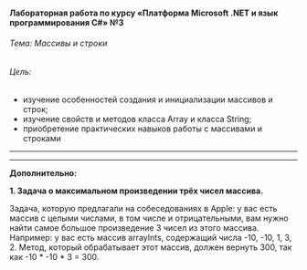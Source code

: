 #### Лабораторная работа по курсу  «Платформа Microsoft .NET и язык программирования C#» №3

###### Тема: Массивы и строки

###### Цель:
*	изучение особенностей создания и инициализации массивов и строк;
*	изучение свойств и методов класса Array и класса String;
*	приобретение практических навыков работы с массивами и строками

***

***

**Дополнительно:**

**1. Задача о максимальном произведении трёх чисел массива.**

Задача, которую предлагали на собеседованиях в Apple: у вас есть массив с целыми числами, в том числе и отрицательными, вам нужно найти самое большое произведение 3 чисел из этого массива. Например: у вас есть массив arrayInts, содержащий числа -10, -10, 1, 3, 2. Метод, который обрабатывает этот массив, должен вернуть 300, так как  -10 * -10 * 3 = 300. 
